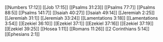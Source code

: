 [[Numbers 17:12]]
[[Job 17:15]]
[[Psalms 31:23]]
[[Psalms 77:7]]
[[Psalms 88:5]]
[[Psalms 141:7]]
[[Isaiah 40:27]]
[[Isaiah 49:14]]
[[Jeremiah 2:25]]
[[Jeremiah 31:1]]
[[Jeremiah 33:24]]
[[Lamentations 3:18]]
[[Lamentations 3:54]]
[[Ezekiel 36:10]]
[[Ezekiel 37:1]]
[[Ezekiel 37:16]]
[[Ezekiel 37:19]]
[[Ezekiel 39:25]]
[[Hosea 1:11]]
[[Romans 11:26]]
[[2 Corinthians 5:14]]
[[Ephesians 2:1]]
